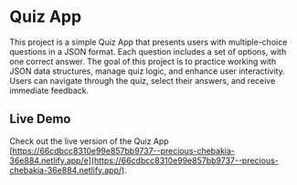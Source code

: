 # Quiz App

This project is a simple Quiz App that presents users with multiple-choice questions in a JSON format. Each question includes a set of options, with one correct answer. The goal of this project is to practice working with JSON data structures, manage quiz logic, and enhance user interactivity. Users can navigate through the quiz, select their answers, and receive immediate feedback.


## Live Demo

Check out the live version of the Quiz App [https://66cdbcc8310e99e857bb9737--precious-chebakia-36e884.netlify.app/e](https://66cdbcc8310e99e857bb9737--precious-chebakia-36e884.netlify.app/).

